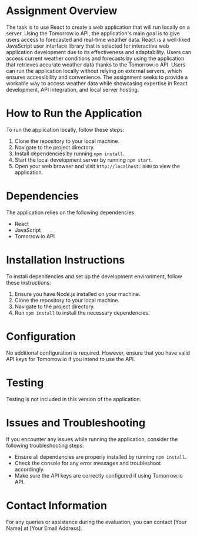 # Assignment Overview
The task is to use React to create a web application that will run locally on a server. Using the Tomorrow.io API, the application's main goal is to give users access to forecasted and real-time weather data. React is a well-liked JavaScript user interface library that is selected for interactive web application development due to its effectiveness and adaptability. Users can access current weather conditions and forecasts by using the application that retrieves accurate weather data thanks to the Tomorrow.io API. Users can run the application locally without relying on external servers, which ensures accessibility and convenience. The assignment seeks to provide a workable way to access weather data while showcasing expertise in React development, API integration, and local server hosting.


# How to Run the Application
To run the application locally, follow these steps:
1. Clone the repository to your local machine.
2. Navigate to the project directory.
3. Install dependencies by running `npm install`.
4. Start the local development server by running `npm start`.
5. Open your web browser and visit `http://localhost:3000` to view the application.

# Dependencies
The application relies on the following dependencies:
- React
- JavaScript
- Tomorrow.io API

# Installation Instructions
To install dependencies and set up the development environment, follow these instructions:
1. Ensure you have Node.js installed on your machine.
2. Clone the repository to your local machine.
3. Navigate to the project directory.
4. Run `npm install` to install the necessary dependencies.

# Configuration
No additional configuration is required. However, ensure that you have valid API keys for Tomorrow.io if you intend to use the API.

# Testing
Testing is not included in this version of the application.

# Issues and Troubleshooting
If you encounter any issues while running the application, consider the following troubleshooting steps:
- Ensure all dependencies are properly installed by running `npm install`.
- Check the console for any error messages and troubleshoot accordingly.
- Make sure the API keys are correctly configured if using Tomorrow.io API.

# Contact Information
For any queries or assistance during the evaluation, you can contact [Your Name] at [Your Email Address].
